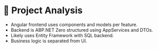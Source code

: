 # 🧠 Project Analysis

- Angular frontend uses components and models per feature.
- Backend is ABP.NET Zero structured using AppServices and DTOs.
- Likely uses Entity Framework with SQL backend.
- Business logic is separated from UI.
